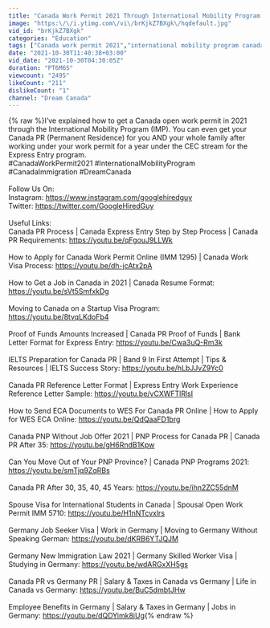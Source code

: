 ```yaml
---
title: "Canada Work Permit 2021 Through International Mobility Program | Canada Immigration | Dream Canada"
image: "https:\/\/i.ytimg.com\/vi\/brKjkZ7BXgk\/hqdefault.jpg"
vid_id: "brKjkZ7BXgk"
categories: "Education"
tags: ["Canada work permit 2021","international mobility program canada","international mobility program canada processing time"]
date: "2021-10-30T11:40:38+03:00"
vid_date: "2021-10-30T04:30:05Z"
duration: "PT6M6S"
viewcount: "2495"
likeCount: "211"
dislikeCount: "1"
channel: "Dream Canada"
---
```

{% raw %}I’ve explained how to get a Canada open work permit in 2021 through the International Mobility Program (IMP). You can even get your Canada PR (Permanent Residence) for you AND your whole family after working under your work permit for a year under the CEC stream for the Express Entry program.<br />#CanadaWorkPermit2021 #InternationalMobilityProgram #CanadaImmigration #DreamCanada<br /><br />Follow Us On:<br />Instagram: <a rel="nofollow" target="blank" href="https://www.instagram.com/googlehiredguy">https://www.instagram.com/googlehiredguy</a><br />Twitter: <a rel="nofollow" target="blank" href="https://twitter.com/GoogleHiredGuy">https://twitter.com/GoogleHiredGuy</a><br /><br />Useful Links:<br />Canada PR Process | Canada Express Entry Step by Step Process | Canada PR Requirements: <a rel="nofollow" target="blank" href="https://youtu.be/qFgouJ9LLWk">https://youtu.be/qFgouJ9LLWk</a><br /><br />How to Apply for Canada Work Permit Online (IMM 1295) | Canada Work Visa Process: <a rel="nofollow" target="blank" href="https://youtu.be/dh-jcAtx2pA">https://youtu.be/dh-jcAtx2pA</a><br /><br />How to Get a Job in Canada in 2021 | Canada Resume Format: <a rel="nofollow" target="blank" href="https://youtu.be/sVt5SmfxkDg">https://youtu.be/sVt5SmfxkDg</a> <br /><br />Moving to Canada on a Startup Visa Program: <a rel="nofollow" target="blank" href="https://youtu.be/8tvqLKdoFb4">https://youtu.be/8tvqLKdoFb4</a><br /><br />Proof of Funds Amounts Increased | Canada PR Proof of Funds | Bank Letter Format for Express Entry: <a rel="nofollow" target="blank" href="https://youtu.be/Cwa3uQ-Rm3k">https://youtu.be/Cwa3uQ-Rm3k</a><br /><br />IELTS Preparation for Canada PR | Band 9 In First Attempt | Tips &amp; Resources | IELTS Success Story: <a rel="nofollow" target="blank" href="https://youtu.be/hLbJJvZ9Yc0">https://youtu.be/hLbJJvZ9Yc0</a><br /><br />Canada PR Reference Letter Format | Express Entry Work Experience Reference Letter Sample: <a rel="nofollow" target="blank" href="https://youtu.be/vCXWFTlRlsI">https://youtu.be/vCXWFTlRlsI</a><br /><br />How to Send ECA Documents to WES For Canada PR Online | How to Apply for WES ECA Online: <a rel="nofollow" target="blank" href="https://youtu.be/QdQaaFD1brg">https://youtu.be/QdQaaFD1brg</a><br /><br />Canada PNP Without Job Offer 2021 | PNP Process for Canada PR | Canada PR After 35: <a rel="nofollow" target="blank" href="https://youtu.be/gH6RndB1Kpw">https://youtu.be/gH6RndB1Kpw</a><br /><br />Can You Move Out of Your PNP Province? | Canada PNP Programs 2021: <a rel="nofollow" target="blank" href="https://youtu.be/smTjq9ZqRBs">https://youtu.be/smTjq9ZqRBs</a><br /><br />Canada PR After 30, 35, 40, 45 Years: <a rel="nofollow" target="blank" href="https://youtu.be/ihn2ZC55dnM">https://youtu.be/ihn2ZC55dnM</a><br /><br />Spouse Visa for International Students in Canada | Spousal Open Work Permit IMM 5710: <a rel="nofollow" target="blank" href="https://youtu.be/H1nNTcvxlrs">https://youtu.be/H1nNTcvxlrs</a><br /><br />Germany Job Seeker Visa | Work in Germany | Moving to Germany Without Speaking German: <a rel="nofollow" target="blank" href="https://youtu.be/dKRB6YTJQJM">https://youtu.be/dKRB6YTJQJM</a><br /><br />Germany New Immigration Law 2021 | Germany Skilled Worker Visa | Studying in Germany: <a rel="nofollow" target="blank" href="https://youtu.be/wdARGxXH5gs">https://youtu.be/wdARGxXH5gs</a><br /><br />Canada PR vs Germany PR | Salary &amp; Taxes in Canada vs Germany | Life in Canada vs Germany: <a rel="nofollow" target="blank" href="https://youtu.be/BuC5dmbtJHw">https://youtu.be/BuC5dmbtJHw</a><br /><br />Employee Benefits in Germany | Salary &amp; Taxes in Germany | Jobs in Germany: <a rel="nofollow" target="blank" href="https://youtu.be/dQDYimk8iUg">https://youtu.be/dQDYimk8iUg</a>{% endraw %}

